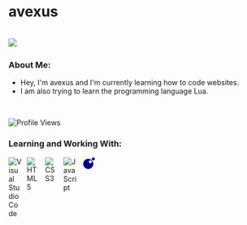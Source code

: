 # avexus
<br />
<a href="#"><img src="https://discord.c99.nl/widget/theme-2/620181370203013150.png"></a>
<br />



### About Me:
- Hey, I'm avexus and I'm currently learning how to code websites.
- I am also trying to learn the programming language Lua.
<br />

![Profile Views](https://komarev.com/ghpvc/?username=Textilpflege)
<br />

### Learning and Working With:
<img align="left" alt="Visual Studio Code" width="26px" src="https://cdn.jsdelivr.net/gh/devicons/devicon/icons/vscode/vscode-original.svg" style="padding-right:10px;" />
<img align="left" alt="HTML5" width="26px" src="https://cdn.jsdelivr.net/gh/devicons/devicon/icons/html5/html5-original.svg" style="padding-right:10px;" />
<img align="left" alt="CSS3" width="26px" src="https://cdn.jsdelivr.net/gh/devicons/devicon/icons/css3/css3-original.svg" style="padding-right:10px;" />
<img align="left" alt="JavaScript" width="26px" src="https://cdn.jsdelivr.net/gh/devicons/devicon/icons/javascript/javascript-original.svg" style="padding-right:10px;" />
<img align="left" alt="Lua" width="26px" src="https://raw.githubusercontent.com/devicons/devicon/1119b9f84c0290e0f0b38982099a2bd027a48bf1/icons/lua/lua-original.svg" style="padding-right:10px;" />

<br />
<br />


